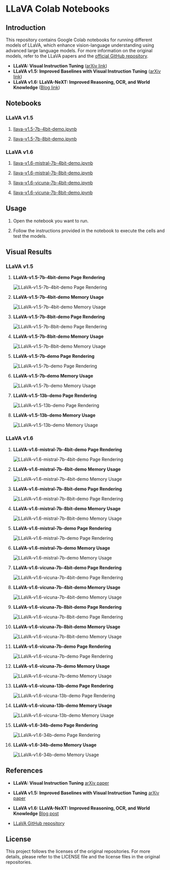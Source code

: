# LLaVA Colab Notebooks

## Introduction

This repository contains Google Colab notebooks for running different models of LLaVA, which enhance vision-language understanding using advanced large language models. For more information on the original models, refer to the LLaVA papers and the [official GitHub repository](https://github.com/haotian-liu/LLaVA).

- **LLaVA: Visual Instruction Tuning** ([arXiv link](https://arxiv.org/abs/2304.08485))
- **LLaVA v1.5: Improved Baselines with Visual Instruction Tuning** ([arXiv link](https://arxiv.org/abs/2310.03744))
- **LLaVA v1.6: LLaVA-NeXT: Improved Reasoning, OCR, and World Knowledge** ([Blog link](https://llava-vl.github.io/blog/2024-01-30-llava-next/))

## Notebooks

### LLaVA v1.5
1. [llava-v1.5-7b-4bit-demo.ipynb](LLaVA-1.5/llava-v1.5-7b-4bit-demo.ipynb)

2. [llava-v1.5-7b-8bit-demo.ipynb](LLaVA-1.5/llava-v1.5-7b-8bit-demo.ipynb)

### LLaVA v1.6
1. [llava-v1.6-mistral-7b-4bit-demo.ipynb](LLaVA-1.6/llava-v1.6-mistral-7b-4bit-demo.ipynb)

2. [llava-v1.6-mistral-7b-8bit-demo.ipynb](LLaVA-1.6/llava-v1.6-mistral-7b-8bit-demo.ipynb)

3. [llava-v1.6-vicuna-7b-4bit-demo.ipynb](LLaVA-1.6/llava-v1.6-vicuna-7b-4bit-demo.ipynb)

4. [llava-v1.6-vicuna-7b-8bit-demo.ipynb](LLaVA-1.6/llava-v1.6-vicuna-7b-8bit-demo.ipynb)

## Usage

1. Open the notebook you want to run.

2. Follow the instructions provided in the notebook to execute the cells and test the models.

## Visual Results

### LLaVA v1.5

1. **LLaVA-v1.5-7b-4bit-demo Page Rendering**

    ![LLaVA-v1.5-7b-4bit-demo Page Rendering](image/llava-v1.5-7b-4bit-demo.jpg)

2. **LLaVA-v1.5-7b-4bit-demo Memory Usage**

    ![LLaVA-v1.5-7b-4bit-demo Memory Usage](image/llava-v1.5-7b-4bit-demo-Memory.jpg)

3. **LLaVA-v1.5-7b-8bit-demo Page Rendering**

    ![LLaVA-v1.5-7b-8bit-demo Page Rendering](image/llava-v1.5-7b-8bit-demo.jpg)

4. **LLaVA-v1.5-7b-8bit-demo Memory Usage**

    ![LLaVA-v1.5-7b-8bit-demo Memory Usage](image/llava-v1.5-7b-8bit-demo-Memory.jpg)

5. **LLaVA-v1.5-7b-demo Page Rendering**

    ![LLaVA-v1.5-7b-demo Page Rendering](image/llava-v1.5-7b-demo.jpg)

6. **LLaVA-v1.5-7b-demo Memory Usage**

    ![LLaVA-v1.5-7b-demo Memory Usage](image/llava-v1.5-7b-demo-Memory.jpg)

7. **LLaVA-v1.5-13b-demo Page Rendering**

    ![LLaVA-v1.5-13b-demo Page Rendering](image/llava-v1.5-13b-demo.jpg)

8. **LLaVA-v1.5-13b-demo Memory Usage**

    ![LLaVA-v1.5-13b-demo Memory Usage](image/llava-v1.5-13b-demo-Memory.jpg)

### LLaVA v1.6

1. **LLaVA-v1.6-mistral-7b-4bit-demo Page Rendering**

    ![LLaVA-v1.6-mistral-7b-4bit-demo Page Rendering](image/llava-v1.6-mistral-7b-4bit-demo.jpg)

2. **LLaVA-v1.6-mistral-7b-4bit-demo Memory Usage**

    ![LLaVA-v1.6-mistral-7b-4bit-demo Memory Usage](image/llava-v1.6-mistral-7b-4bit-demo-Memory.jpg)

3. **LLaVA-v1.6-mistral-7b-8bit-demo Page Rendering**

    ![LLaVA-v1.6-mistral-7b-8bit-demo Page Rendering](image/llava-v1.6-mistral-7b-8bit-demo.jpg)

4. **LLaVA-v1.6-mistral-7b-8bit-demo Memory Usage**

    ![LLaVA-v1.6-mistral-7b-8bit-demo Memory Usage](image/llava-v1.6-mistral-7b-8bit-demo-Memory.jpg)

5. **LLaVA-v1.6-mistral-7b-demo Page Rendering**

    ![LLaVA-v1.6-mistral-7b-demo Page Rendering](image/llava-v1.6-mistral-7b-demo.jpg)

6. **LLaVA-v1.6-mistral-7b-demo Memory Usage**

    ![LLaVA-v1.6-mistral-7b-demo Memory Usage](image/llava-v1.6-mistral-7b-demo-Memory.jpg)

7. **LLaVA-v1.6-vicuna-7b-4bit-demo Page Rendering**

    ![LLaVA-v1.6-vicuna-7b-4bit-demo Page Rendering](image/llava-v1.6-vicuna-7b-4bit-demo.jpg)
8. **LLaVA-v1.6-vicuna-7b-4bit-demo Memory Usage**

    ![LLaVA-v1.6-vicuna-7b-4bit-demo Memory Usage](image/llava-v1.6-vicuna-7b-4bit-demo-Memory.jpg)
9. **LLaVA-v1.6-vicuna-7b-8bit-demo Page Rendering**

    ![LLaVA-v1.6-vicuna-7b-8bit-demo Page Rendering](image/llava-v1.6-vicuna-7b-8bit-demo.jpg)

10. **LLaVA-v1.6-vicuna-7b-8bit-demo Memory Usage**

    ![LLaVA-v1.6-vicuna-7b-8bit-demo Memory Usage](image/llava-v1.6-vicuna-7b-8bit-demo-Memory.jpg)

11. **LLaVA-v1.6-vicuna-7b-demo Page Rendering**

    ![LLaVA-v1.6-vicuna-7b-demo Page Rendering](image/llava-v1.6-vicuna-7b-demo.jpg)

12. **LLaVA-v1.6-vicuna-7b-demo Memory Usage**

    ![LLaVA-v1.6-vicuna-7b-demo Memory Usage](image/llava-v1.6-vicuna-7b-demo-Memory.jpg)
13. **LLaVA-v1.6-vicuna-13b-demo Page Rendering**

    ![LLaVA-v1.6-vicuna-13b-demo Page Rendering](image/llava-v1.6-vicuna-13b-demo.jpg)

14. **LLaVA-v1.6-vicuna-13b-demo Memory Usage**

    ![LLaVA-v1.6-vicuna-13b-demo Memory Usage](image/llava-v1.6-vicuna-13b-demo-Memory.jpg)

15. **LLaVA-v1.6-34b-demo Page Rendering**

    ![LLaVA-v1.6-34b-demo Page Rendering](image/llava-v1.6-34b-demo.jpg)

16. **LLaVA-v1.6-34b-demo Memory Usage**

    ![LLaVA-v1.6-34b-demo Memory Usage](image/llava-v1.6-34b-demo-Memory.jpg)

## References

- **LLaVA: Visual Instruction Tuning** [arXiv paper](https://arxiv.org/abs/2304.08485)

- **LLaVA v1.5: Improved Baselines with Visual Instruction Tuning** [arXiv paper](https://arxiv.org/abs/2310.03744)

- **LLaVA v1.6: LLaVA-NeXT: Improved Reasoning, OCR, and World Knowledge** [Blog post](https://llava-vl.github.io/blog/2024-01-30-llava-next/)

- [LLaVA GitHub repository](https://github.com/haotian-liu/LLaVA)

## License

This project follows the licenses of the original repositories. For more details, please refer to the LICENSE file and the license files in the original repositories.
